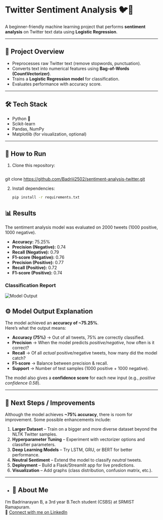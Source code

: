 # Twitter Sentiment Analysis 🐦💬

A beginner-friendly machine learning project that performs **sentiment analysis** on Twitter text data using **Logistic Regression**.

---

## 📌 Project Overview
- Preprocesses raw Twitter text (remove stopwords, punctuation).
- Converts text into numerical features using **Bag-of-Words (CountVectorizer)**.
- Trains a **Logistic Regression model** for classification.
- Evaluates performance with accuracy score.

---

## 🛠️ Tech Stack
- Python 🐍  
- Scikit-learn  
- Pandas, NumPy  
- Matplotlib (for visualization, optional)

---

## 🚀 How to Run
1. Clone this repository:
   ```bash
  git clone https://github.com/Badriii2502/sentiment-analysis-twitter.git

2. Install dependencies:
   ```bash
   pip install -r requirements.txt

## 📊 Results

The sentiment analysis model was evaluated on 2000 tweets (1000 positive, 1000 negative).

- **Accuracy:** 75.25%  
- **Precision (Negative):** 0.74  
- **Recall (Negative):** 0.79  
- **F1-score (Negative):** 0.76  
- **Precision (Positive):** 0.77  
- **Recall (Positive):** 0.72  
- **F1-score (Positive):** 0.74  

### Classification Report
![Model Output](output.png)


## ⚙️ Model Output Explanation

The model achieved an **accuracy of ~75.25%**.  
Here’s what the output means:

- **Accuracy (75%)** → Out of all tweets, 75% are correctly classified.  
- **Precision** → When the model predicts *positive/negative*, how often is it correct?  
- **Recall** → Of all *actual* positive/negative tweets, how many did the model catch?  
- **F1-score** → Balance between precision & recall.  
- **Support** → Number of test samples (1000 positive + 1000 negative).  

The model also gives a **confidence score** for each new input (e.g., *positive confidence 0.58*).

---

## 🔮 Next Steps / Improvements

Although the model achieves **~75% accuracy**, there is room for improvement. Some possible enhancements include:  

1. **Larger Dataset** – Train on a bigger and more diverse dataset beyond the NLTK Twitter samples.  
2. **Hyperparameter Tuning** – Experiment with vectorizer options and classifier parameters.  
3. **Deep Learning Models** – Try LSTM, GRU, or BERT for better performance.  
4. **Neutral Sentiment** – Extend the model to classify *neutral* tweets.  
5. **Deployment** – Build a Flask/Streamlit app for live predictions.  
6. **Visualization** – Add graphs (class distribution, confusion matrix, etc.).  

---



- ## 🙋 About Me
I’m Badrinarayan B, a 3rd year B.Tech student (CSBS) at SRMIST Ramapuram.  
🔗 [Connect with me on LinkedIn](https://www.linkedin.com/in/badrinarayan-b-4a87a6293/)



